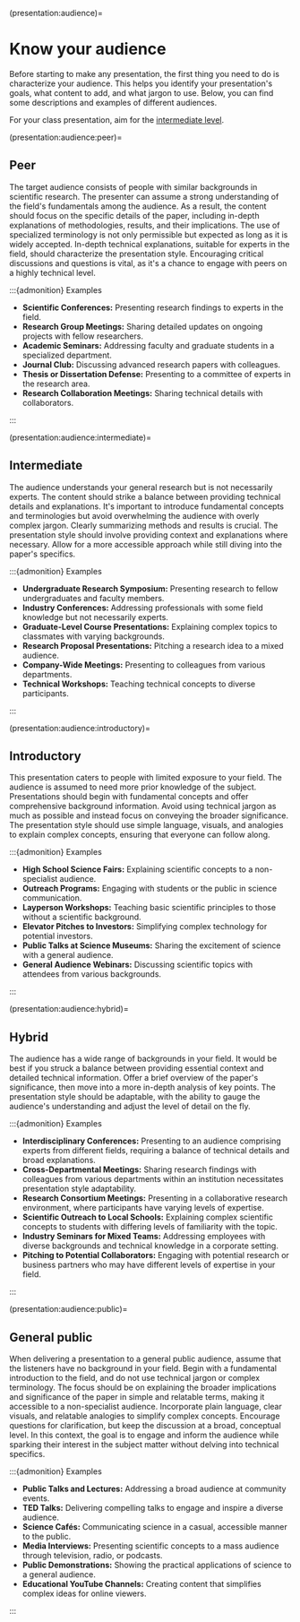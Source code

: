 (presentation:audience)=
# Know your audience

Before starting to make any presentation, the first thing you need to do is characterize your audience.
This helps you identify your presentation's goals, what content to add, and what jargon to use.
Below, you can find some descriptions and examples of different audiences.

For your class presentation, aim for the [intermediate level](presentation:audience:intermediate).

(presentation:audience:peer)=
## Peer

The target audience consists of people with similar backgrounds in scientific research.
The presenter can assume a strong understanding of the field's fundamentals among the audience.
As a result, the content should focus on the specific details of the paper, including in-depth explanations of methodologies, results, and their implications.
The use of specialized terminology is not only permissible but expected as long as it is widely accepted.
In-depth technical explanations, suitable for experts in the field, should characterize the presentation style.
Encouraging critical discussions and questions is vital, as it's a chance to engage with peers on a highly technical level.

:::{admonition} Examples

- **Scientific Conferences:** Presenting research findings to experts in the field.
- **Research Group Meetings:** Sharing detailed updates on ongoing projects with fellow researchers.
- **Academic Seminars:** Addressing faculty and graduate students in a specialized department.
- **Journal Club:** Discussing advanced research papers with colleagues.
- **Thesis or Dissertation Defense:** Presenting to a committee of experts in the research area.
- **Research Collaboration Meetings:** Sharing technical details with collaborators.

:::

(presentation:audience:intermediate)=
## Intermediate

The audience understands your general research but is not necessarily experts.
The content should strike a balance between providing technical details and explanations.
It's important to introduce fundamental concepts and terminologies but avoid overwhelming the audience with overly complex jargon.
Clearly summarizing methods and results is crucial.
The presentation style should involve providing context and explanations where necessary.
Allow for a more accessible approach while still diving into the paper's specifics.

:::{admonition} Examples

- **Undergraduate Research Symposium:** Presenting research to fellow undergraduates and faculty members.
- **Industry Conferences:** Addressing professionals with some field knowledge but not necessarily experts.
- **Graduate-Level Course Presentations:** Explaining complex topics to classmates with varying backgrounds.
- **Research Proposal Presentations:** Pitching a research idea to a mixed audience.
- **Company-Wide Meetings:** Presenting to colleagues from various departments.
- **Technical Workshops:** Teaching technical concepts to diverse participants.

:::

(presentation:audience:introductory)=
## Introductory

This presentation caters to people with limited exposure to your field.
The audience is assumed to need more prior knowledge of the subject.
Presentations should begin with fundamental concepts and offer comprehensive background information.
Avoid using technical jargon as much as possible and instead focus on conveying the broader significance.
The presentation style should use simple language, visuals, and analogies to explain complex concepts, ensuring that everyone can follow along.

:::{admonition} Examples

- **High School Science Fairs:** Explaining scientific concepts to a non-specialist audience.
- **Outreach Programs:** Engaging with students or the public in science communication.
- **Layperson Workshops:** Teaching basic scientific principles to those without a scientific background.
- **Elevator Pitches to Investors:** Simplifying complex technology for potential investors.
- **Public Talks at Science Museums:** Sharing the excitement of science with a general audience.
- **General Audience Webinars:** Discussing scientific topics with attendees from various backgrounds.

:::

(presentation:audience:hybrid)=
## Hybrid

The audience has a wide range of backgrounds in your field.
It would be best if you struck a balance between providing essential context and detailed technical information.
Offer a brief overview of the paper's significance, then move into a more in-depth analysis of key points.
The presentation style should be adaptable, with the ability to gauge the audience's understanding and adjust the level of detail on the fly.

:::{admonition} Examples

- **Interdisciplinary Conferences:** Presenting to an audience comprising experts from different fields, requiring a balance of technical details and broad explanations.
- **Cross-Departmental Meetings:** Sharing research findings with colleagues from various departments within an institution necessitates presentation style adaptability.
- **Research Consortium Meetings:** Presenting in a collaborative research environment, where participants have varying levels of expertise.
- **Scientific Outreach to Local Schools:** Explaining complex scientific concepts to students with differing levels of familiarity with the topic.
- **Industry Seminars for Mixed Teams:** Addressing employees with diverse backgrounds and technical knowledge in a corporate setting.
- **Pitching to Potential Collaborators:** Engaging with potential research or business partners who may have different levels of expertise in your field.

:::

(presentation:audience:public)=
## General public

When delivering a presentation to a general public audience, assume that the listeners have no background in your field.
Begin with a fundamental introduction to the field, and do not use technical jargon or complex terminology.
The focus should be on explaining the broader implications and significance of the paper in simple and relatable terms, making it accessible to a non-specialist audience.
Incorporate plain language, clear visuals, and relatable analogies to simplify complex concepts.
Encourage questions for clarification, but keep the discussion at a broad, conceptual level.
In this context, the goal is to engage and inform the audience while sparking their interest in the subject matter without delving into technical specifics.

:::{admonition} Examples

- **Public Talks and Lectures:** Addressing a broad audience at community events.
- **TED Talks:** Delivering compelling talks to engage and inspire a diverse audience.
- **Science Cafés:** Communicating science in a casual, accessible manner to the public.
- **Media Interviews:** Presenting scientific concepts to a mass audience through television, radio, or podcasts.
- **Public Demonstrations:** Showing the practical applications of science to a general audience.
- **Educational YouTube Channels:** Creating content that simplifies complex ideas for online viewers.

:::
